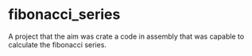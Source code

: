# fibonacci_series
A project that the aim was crate a code in assembly that was capable to calculate the fibonacci series.

